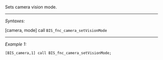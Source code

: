 Sets camera vision mode.


---
*Syntaxes:*

[camera, mode] call `BIS_fnc_camera_setVisionMode`

---
*Example 1:*

```sqf
[BIS_camera,1] call BIS_fnc_camera_setVisionMode;
```